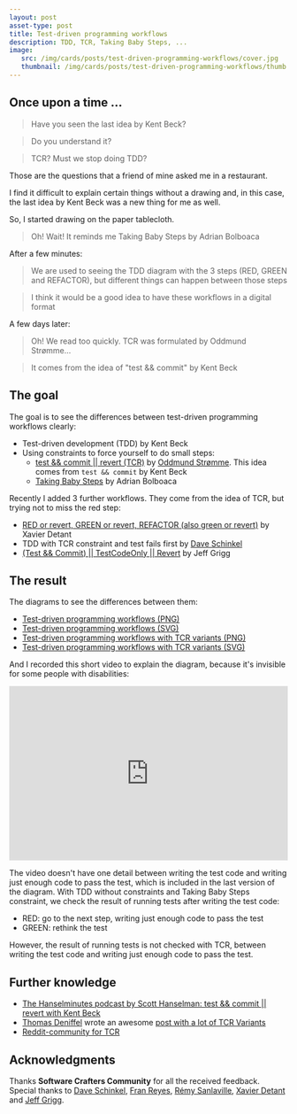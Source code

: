 ```yaml
---
layout: post
asset-type: post
title: Test-driven programming workflows
description: TDD, TCR, Taking Baby Steps, ...
image:
   src: /img/cards/posts/test-driven-programming-workflows/cover.jpg
   thumbnail: /img/cards/posts/test-driven-programming-workflows/thumb.cover.jpg
---
```


## Once upon a time ...

> Have you seen the last idea by Kent Beck?

> Do you understand it? 

> TCR? Must we stop doing TDD?

Those are the questions that a friend of mine asked me in a restaurant. 

I find it difficult to explain certain things without a drawing and, in this case, the last idea by Kent Beck was a new thing for me as well. 

So, I started drawing on the paper tablecloth. 

> Oh! Wait! It reminds me Taking Baby Steps by Adrian Bolboaca

After a few minutes:

> We are used to seeing the TDD diagram with the 3 steps (RED, GREEN and REFACTOR), but different things can happen between those steps

> I think it would be a good idea to have these workflows in a digital format

A few days later:

> Oh! We read too quickly. TCR was formulated by Oddmund Strømme...

> It comes from the idea of "test && commit" by Kent Beck

## The goal

The goal is to see the differences between test-driven programming workflows clearly:

* Test-driven development (TDD) by Kent Beck
* Using constraints to force yourself to do small steps:
    * <a href="https://medium.com/@kentbeck_7670/test-commit-revert-870bbd756864" target="_blank">test && commit || revert (TCR)</a> by <a href="https://twitter.com/jraregris" target="_blank">Oddmund Strømme</a>. This idea comes from `test && commit` by Kent Beck
    * <a href="http://blog.adrianbolboaca.ro/2013/03/taking-baby-steps" target="_blank">Taking Baby Steps</a> by Adrian Bolboaca

Recently I added 3 further workflows. They come from the idea of TCR, but trying not to miss the red step:

* <a href="https://github.com/FaustXVI/demo-tcr/blob/master/tcrdd.sh" target="_blank">RED or revert, GREEN or revert, REFACTOR (also green or revert)</a> by Xavier Detant
* TDD with TCR constraint and test fails first by <a href="https://twitter.com/DaveSchinkel" target="_blank">Dave Schinkel</a>
* <a href="https://jeffgrigg.wordpress.com/2018/11/23/test-driven-development-with-test-commit-testcodeonly-revert" target="_blank">(Test && Commit) || TestCodeOnly || Revert</a> by Jeff Grigg

## The result

The diagrams to see the differences between them:
* <a href="/img/cards/posts/test-driven-programming-workflows/workflows.png">Test-driven programming workflows (PNG)</a>
* <a href="https://raw.githubusercontent.com/rachelcarmena/tips/master/tdd/programming-workflows.svg">Test-driven programming workflows (SVG)</a>
* <a href="/img/cards/posts/test-driven-programming-workflows/workflows-with-TCR-variants.png">Test-driven programming workflows with TCR variants (PNG)</a>
* <a href="https://raw.githubusercontent.com/rachelcarmena/tips/master/tdd/programming-workflows-with-TCR-variants.svg">Test-driven programming workflows with TCR variants (SVG)</a>

And I recorded this short video to explain the diagram, because it's invisible for some people with disabilities:

<center>
<iframe title="Test-driven programming workflows" width="100%" height="315" src="https://www.youtube.com/embed/uHyHZzyhxAs" frameborder="0" allow="accelerometer; autoplay; encrypted-media; gyroscope; picture-in-picture" allowfullscreen></iframe>
</center>

The video doesn't have one detail between writing the test code and writing just enough code to pass the test, which is included in the last version of the diagram. With TDD without constraints and Taking Baby Steps constraint, we check the result of running tests after writing the test code:

- RED: go to the next step, writing just enough code to pass the test
- GREEN: rethink the test

However, the result of running tests is not checked with TCR, between writing the test code and writing just enough code to pass the test.

## Further knowledge

* <a href="https://hanselminutes.com/663/test-commit-revert-with-kent-beck" target="_blank">The Hanselminutes podcast by Scott Hanselman: test && commit || revert with Kent Beck</a>
* <a href="https://twitter.com/deniffel" target="_blank">Thomas Deniffel</a> wrote an awesome <a href="https://medium.com/@tdeniffel/tcr-variants-test-commit-revert-bf6bd84b17d3" target="_blank">post with a lot of TCR Variants</a>
* <a href="https://www.reddit.com/r/tcrProgramming/" target="_blank">Reddit-community for TCR</a>

## Acknowledgments

Thanks **Software Crafters Community** for all the received feedback. Special thanks to <a href="https://twitter.com/DaveSchinkel" target="_blank">Dave Schinkel</a>, <a href="https://twitter.com/fran_reyes" target="_blank">Fran Reyes</a>, <a href="https://twitter.com/sanlaville" target="_blank">Rémy Sanlaville</a>, <a href="https://twitter.com/XDetant" target="_blank">Xavier Detant</a> and <a href="http://wiki.c2.com/?JeffGrigg" target="_blank">Jeff Grigg</a>.
